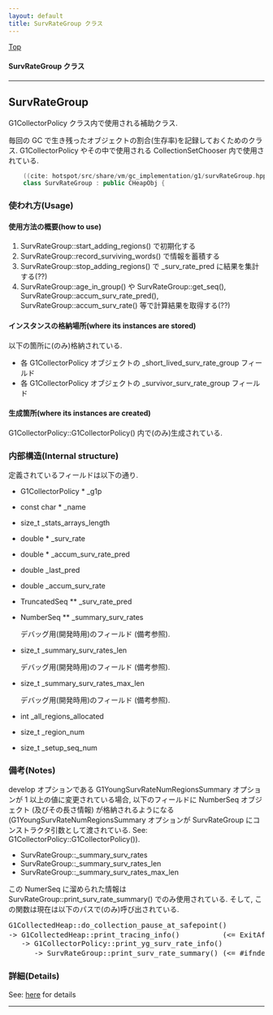 ```yaml
---
layout: default
title: SurvRateGroup クラス 
---
```

[Top](../index.html)

#### SurvRateGroup クラス 



---
## <a name="noRbdiVMCp" id="noRbdiVMCp">SurvRateGroup</a>

G1CollectorPolicy クラス内で使用される補助クラス.

毎回の GC で生き残ったオブジェクトの割合(生存率)を記録しておくためのクラス.
G1CollectorPolicy やその中で使用される CollectionSetChooser 内で使用されている.


```cpp
    ((cite: hotspot/src/share/vm/gc_implementation/g1/survRateGroup.hpp))
    class SurvRateGroup : public CHeapObj {
```

### 使われ方(Usage)
#### 使用方法の概要(how to use)
1. SurvRateGroup::start_adding_regions() で初期化する
2. SurvRateGroup::record_surviving_words() で情報を蓄積する
3. SurvRateGroup::stop_adding_regions() で _surv_rate_pred に結果を集計する(??)
4. SurvRateGroup::age_in_group() や SurvRateGroup::get_seq(), 
   SurvRateGroup::accum_surv_rate_pred(), SurvRateGroup::accum_surv_rate()
   等で計算結果を取得する(??)

#### インスタンスの格納場所(where its instances are stored)
以下の箇所に(のみ)格納されている.

* 各 G1CollectorPolicy オブジェクトの _short_lived_surv_rate_group フィールド
* 各 G1CollectorPolicy オブジェクトの _survivor_surv_rate_group フィールド

#### 生成箇所(where its instances are created)
G1CollectorPolicy::G1CollectorPolicy() 内で(のみ)生成されている.

### 内部構造(Internal structure)
定義されているフィールドは以下の通り.

* G1CollectorPolicy * 	_g1p
* const char * 	_name
* size_t 	_stats_arrays_length
* double * 	_surv_rate
* double * 	_accum_surv_rate_pred
* double 	_last_pred
* double 	_accum_surv_rate
* TruncatedSeq ** 	_surv_rate_pred
* NumberSeq ** 	_summary_surv_rates
  
  デバッグ用(開発時用)のフィールド (備考参照).

* size_t 	_summary_surv_rates_len

  デバッグ用(開発時用)のフィールド (備考参照).

* size_t 	_summary_surv_rates_max_len

  デバッグ用(開発時用)のフィールド (備考参照).

* int 	_all_regions_allocated
* size_t 	_region_num
* size_t 	_setup_seq_num


### 備考(Notes)
develop オプションである G1YoungSurvRateNumRegionsSummary オプションが 1 以上の値に変更されている場合, 
以下のフィールドに NumberSeq オブジェクト (及びその長さ情報) が格納されるようになる
(G1YoungSurvRateNumRegionsSummary オプションが SurvRateGroup にコンストラクタ引数として渡されている. 
See: G1CollectorPolicy::G1CollectorPolicy()).

* SurvRateGroup::_summary_surv_rates
* SurvRateGroup::_summary_surv_rates_len
* SurvRateGroup::_summary_surv_rates_max_len

この NumerSeq に溜められた情報は SurvRateGroup::print_surv_rate_summary() でのみ使用されている.
そして, この関数は現在は以下のパスで(のみ)呼び出されている.

<div class="flow-abst"><pre>
G1CollectedHeap::do_collection_pause_at_safepoint()
-&gt; G1CollectedHeap::print_tracing_info()          (&lt;= ExitAfterGCNum オプションが指定されている場合にのみ呼び出す)
   -&gt; G1CollectorPolicy::print_yg_surv_rate_info()
      -&gt; SurvRateGroup::print_surv_rate_summary() (&lt;= #ifndef PRODUCT 時にのみ呼び出す)
</pre></div>




### 詳細(Details)
See: [here](../doxygen/classSurvRateGroup.html) for details

---
